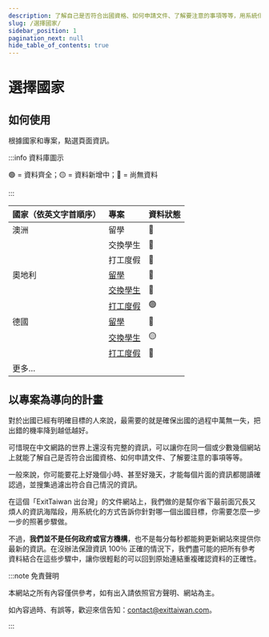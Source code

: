 ```yaml
---
description: 了解自己是否符合出國資格、如何申請文件、了解要注意的事項等等，用系統化的方式告訴你針對哪一個出國目標，你需要怎麼一步一步的照著步驟做。
slug: /選擇國家/
sidebar_position: 1
pagination_next: null
hide_table_of_contents: true
---
```


# 選擇國家

## 如何使用

根據國家和專案，點選頁面資訊。

:::info 資料庫圖示

🟢 = 資料齊全；🟡 = 資料新增中；🔴 = 尚無資料

::: 

| 國家（依英文字首順序） | 專案     | 資料狀態 |
| :--------------------- | :------- | :--- |
| 澳洲                   | 留學     | 🔴    |
|                        | 交換學生 | 🔴    |
|                        | 打工度假 | 🔴    |
| 奧地利                 | [留學](/選擇國家/奧地利/奧地利留學/)     | 🔴    |
|                        | [交換學生](/選擇國家/奧地利/奧地利交換學生/) | 🔴    |
|                        | [打工度假](/選擇國家/奧地利/奧地利打工度假/) | 🟢    |
| 德國                   | [留學](/選擇國家/德國/德國留學/)     | 🔴    |
|                        | [交換學生](/選擇國家/德國/德國交換學生/) | 🟡    |
|                        | [打工度假](選擇國家/德國/德國打工度假/) | 🔴    |
| 更多…                  |          |      |


## 以專案為導向的計畫

對於出國已經有明確目標的人來說，最需要的就是確保出國的過程中萬無一失，把出錯的機率降到越低越好。

可惜現在中文網路的世界上還沒有完整的資訊，可以讓你在同一個或少數幾個網站上就能了解自己是否符合出國資格、如何申請文件、了解要注意的事項等等。

一般來說，你可能要花上好幾個小時、甚至好幾天，才能每個片面的資訊都閱讀確認過，並搜集過濾出符合自己情況的資訊。

在這個「ExitTaiwan 出台灣」的文件網站上，我們做的是幫你省下最前面冗長又煩人的資訊海階段，用系統化的方式告訴你針對哪一個出國目標，你需要怎麼一步一步的照著步驟做。

不過，**我們並不是任何政府或官方機構**，也不是每分每秒都能夠更新網站來提供你最新的資訊。在沒辦法保證資訊 100％ 正確的情況下，我們盡可能的把所有參考資料結合在這些步驟中，讓你很輕鬆的可以回到原始連結重複確認資料的正確性。

:::note 免責聲明

本網站之所有內容僅供參考，如有出入請依照官方聲明、網站為主。

如內容過時、有誤等，歡迎來信告知：contact@exittaiwan.com。

:::
